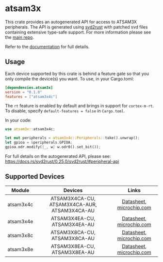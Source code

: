 # atsam3x
This crate provides an autogenerated API for access to ATSAM3X peripherals.
The API is generated using [svd2rust] with patched svd files containing
extensive type-safe support. For more information please see the [main repo].

Refer to the [documentation] for full details.

[svd2rust]: https://github.com/rust-embedded/svd2rust
[main repo]: https://github.com/emcrates-rs/atsam3X-PAC
[documentation]: https://docs.rs/atsam3x/latest/atsam3x/

## Usage
Each device supported by this crate is behind a feature gate so that you only
compile the device(s) you want. To use, in your Cargo.toml:

```toml
[dependencies.atsam3x]
version = "0.1.0"
features = ["atsam3x4c"]
```

The `rt` feature is enabled by default and brings in support for `cortex-m-rt`.
To disable, specify `default-features = false` in `Cargo.toml`.

In your code:

```rust
use atsam3x::atsam3x4c;

let mut peripherals = atsam3x4c::Peripherals::take().unwrap();
let gpioa = &peripherals.GPIOA;
gpioa.odr.modify(|_, w| w.odr0().set_bit());
```

For full details on the autogenerated API, please see:
https://docs.rs/svd2rust/0.25.0/svd2rust/#peripheral-api

## Supported Devices

| Module | Devices | Links |
|:------:|:-------:|:-----:|
| atsam3x4c | ATSAM3X4CA-CU, ATSAM3X4CA-AUR, ATSAM3X4CA-AU | [Datasheet](https://ww1.microchip.com/downloads/en/DeviceDoc/Atmel-11057-32-bit-Cortex-M3-Microcontroller-SAM3X-SAM3A_Datasheet.pdf), [microchip.com](https://www.microchip.com/en-us/product/ATSAM3X4C) |
| atsam3x4e | ATSAM3X4EA-CU, ATSAM3X4EA-AU | [Datasheet](https://ww1.microchip.com/downloads/en/DeviceDoc/Atmel-11057-32-bit-Cortex-M3-Microcontroller-SAM3X-SAM3A_Datasheet.pdf), [microchip.com](https://www.microchip.com/en-us/product/ATSAM3X4E) |
| atsam3x8c | ATSAM3X8CA-CU, ATSAM3X8CA-AU | [Datasheet](https://ww1.microchip.com/downloads/en/DeviceDoc/Atmel-11057-32-bit-Cortex-M3-Microcontroller-SAM3X-SAM3A_Datasheet.pdf), [microchip.com](https://www.microchip.com/en-us/product/ATSAM3X8C) |
| atsam3x8e | ATSAM3X8EA-CU, ATSAM3X8EA-AU | [Datasheet](https://ww1.microchip.com/downloads/en/DeviceDoc/Atmel-11057-32-bit-Cortex-M3-Microcontroller-SAM3X-SAM3A_Datasheet.pdf), [microchip.com](https://www.microchip.com/en-us/product/ATSAM3X8E) |

